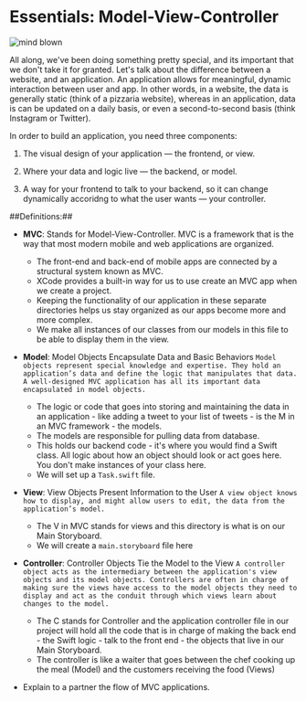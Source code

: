 # Essentials: Model-View-Controller


![mind blown](http://i.giphy.com/1gUxB3UbATEvS.gif)


All along, we've been doing something pretty special, and its important that we don't take it for granted.  Let's talk about the difference between a website, and an application.  An application allows for meaningful, dynamic interaction between user and app.  In other words, in a website, the data is generally static (think of a pizzaria website), whereas in an application, data is can be updated on a daily basis, or even a second-to-second basis (think Instagram or Twitter).  

In order to build an application, you need three components:

1. The visual design of your application — the frontend, or view.

2. Where your data and logic live — the backend, or model.

3. A way for your frontend to talk to your backend, so it can change dynamically accoridng to what the user wants — your controller.


##Definitions:##

+ **MVC**: Stands for Model-View-Controller. MVC is a framework that is the way that most modern mobile and web applications are organized.
  * The front-end and back-end of mobile apps are connected by a structural system known as MVC.
  * XCode provides a built-in way for us to use create an MVC app when we create a project.  
  * Keeping the functionality of our application in these separate directories helps us stay organized as our apps       become more and more complex.
  * We make all instances of our classes from our models in this file to be able to display them in the view.

+ **Model**: Model Objects Encapsulate Data and Basic Behaviors
`Model objects represent special knowledge and expertise. They hold an application’s data and define the logic that manipulates that data. A well-designed MVC application has all its important data encapsulated in model objects.`
  * The logic or code that goes into storing and maintaining the data in an application - like adding a tweet to your     list of tweets - is the M in an MVC framework - the models.
  * The models are responsible for pulling data from database.
  * This holds our backend code - it's where you would find a Swift class. All logic about how an object should look     or act goes here. You don't make instances of your class here.
  * We will set up a `Task.swift` file.

+ **View**: View Objects Present Information to the User
`A view object knows how to display, and might allow users to edit, the data from the application’s model.`
  * The V in MVC stands for views and this directory is what is on our Main Storyboard.
  * We will create a  `main.storyboard` file here



+ **Controller**:  Controller Objects Tie the Model to the View
`A controller object acts as the intermediary between the application's view objects and its model objects. Controllers are often in charge of making sure the views have access to the model objects they need to display and act as the conduit through which views learn about changes to the model.`
  * The C stands for Controller and the application controller file in our project will hold all the code that is in     charge of making the back end - the Swift logic - talk to the front end - the objects that live in our Main          Storyboard.
  * The controller is like a waiter that goes between the chef cooking up the meal (Model) and the customers             receiving the food (Views)



+ Explain to a partner the flow of MVC applications.

